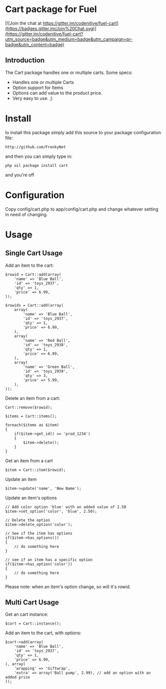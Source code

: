 Cart package for Fuel
=====================

[![Join the chat at https://gitter.im/codenitive/fuel-cart](https://badges.gitter.im/Join%20Chat.svg)](https://gitter.im/codenitive/fuel-cart?utm_source=badge&utm_medium=badge&utm_campaign=pr-badge&utm_content=badge)

Introduction
------------

The Cart package handles one or multiple carts. Some specs:

+ Handles one or multiple Carts
+ Option support for Items
+ Options can add value to the product price.
+ Very easy to use. ;)

# Install

Io install this package simply add this source to your package configuration file:

	http://github.com/FrenkyNet

and then you can simply type in:

	php oil package install cart
	
and you're off

# Configuration

Copy config/cart.php to app/config/cart.php and change whatever setting in need of changing.


# Usage

Single Cart Usage
-----------------

Add an item to the cart:

	$rowid = Cart::add(array(
		'name' => 'Blue Ball',
		'id' => 'toys_2937',
		'qty' => 1,
		'price' => 6.99,
	));
	
	$rowids = Cart::add(array(
		array(
			'name' => 'Blue Ball',
			'id' => 'toys_2937',
			'qty' => 1,
			'price' => 6.99,
		),
		array(
			'name' => 'Red Ball',
			'id' => 'toys_2938',
			'qty' => 1,
			'price' => 6.99,
		),
		array(
			'name' => 'Green Ball',
			'id' => 'toys_2939',
			'qty' => 3,
			'price' => 5.99,
		),
	));
	
Delete an item from a cart:

	Cart::remove($rowid);
	
	$items = Cart::items();
	
	foreach($items as $item)
	{
		if($item->get_id() == 'prod_1234')
		{
			$item->delete();
		}
	}
	
Get an item from a cart

	$item = Cart::item($rowid);
	
Update an item

	$item->update('name', 'New Name');
	
Update an item's options

	// Add color option 'blue' with an added value of 2.50
	$item->set_option('color', 'blue', 2.50);
	
	// Delete the option
	$item->delete_option('color');
	
	// See if the item has options
	if($item->has_options())
	{
		// do something here
	}
	
	// see if an item has a specific option
	if($item->has_option('color'))
	{
		// do something here
	}
	
Please note: when an item's option change, so will it's rowid.


Multi Cart Usage
----------------

Get an cart instance:

	$cart = Cart::instance();

Add an item to the cart, with options:

	$cart->add(array(
		'name' => 'Blue Ball',
		'id' => 'toys_2937',
		'qty' => 1,
		'price' => 6.99,
	), array(
		'wrapping' => 'Giftwrap',
		'extra' => array('Ball pump', 2.99), // add an option with an added price
	));
	


